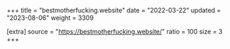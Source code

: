 +++
title = "bestmotherfucking.website"
date = "2022-03-22"
updated = "2023-08-06"
weight = 3309

[extra]
source = "https://bestmotherfucking.website/"
ratio = 100
size = 3
+++
